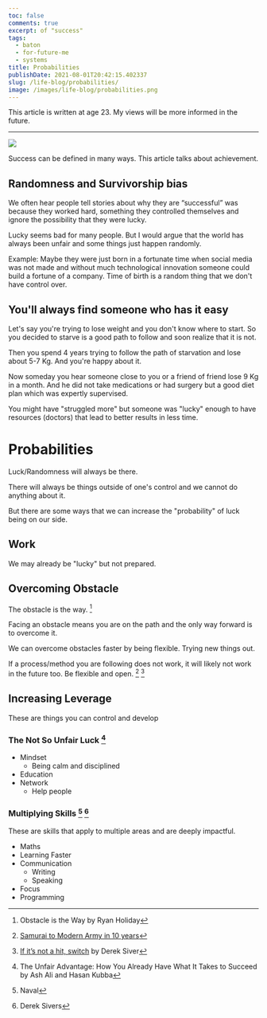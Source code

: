 ```yaml
---
toc: false
comments: true
excerpt: of "success"
tags:
  - baton
  - for-future-me
  - systems
title: Probabilities
publishDate: 2021-08-01T20:42:15.402337
slug: /life-blog/probabilities/
image: /images/life-blog/probabilities.png
---
```


This article is written at age 23. My views will be more informed in the future.

---

![](/images/life-blog/probabilities.png)

Success can be defined in many ways. This article talks about achievement.

## Randomness and Survivorship bias

We often hear people tell stories about why they are “successful” was because they worked hard, something they controlled themselves and ignore the possibility that they were lucky.

Lucky seems bad for many people. But I would argue that the world has always been unfair and some things just happen randomly.

Example: Maybe they were just born in a fortunate time when social media was not made and without much technological innovation someone could build a fortune of a company. Time of birth is a random thing that we don't have control over.

## You'll always find someone who has it easy

Let's say you're trying to lose weight and you don't know where to start. So you decided to starve is a good path to follow and soon realize that it is not.

Then you spend 4 years trying to follow the path of starvation and lose about 5-7 Kg. And you're happy about it.

Now someday you hear someone close to you or a friend of friend lose 9 Kg in a month. And he did not take medications or had surgery but a good diet plan which was expertly supervised.

You might have "struggled more" but someone was "lucky" enough to have resources (doctors) that lead to better results in less time.

# Probabilities

Luck/Randomness will always be there.

There will always be things outside of one's control and we cannot do anything about it.

But there are some ways that we can increase the "probability" of luck being on our side.

## **Work**

We may already be "lucky" but not prepared.

## **Overcoming Obstacle**

The obstacle is the way. [^1]

Facing an obstacle means you are on the path and the only way forward is to overcome it.

We can overcome obstacles faster by being flexible. Trying new things out.

If a process/method you are following does not work, it will likely not work in the future too. Be flexible and open. [^3] [^2]

## Increasing Leverage

These are things you can control and develop

### The Not So Unfair Luck [^4]

- Mindset
  - Being calm and disciplined
- Education
- Network
  - Help people

### **Multiplying Skills** [^5] [^6]

These are skills that apply to multiple areas and are deeply impactful.

- Maths
- Learning Faster
- Communication
  - Writing
  - Speaking
- Focus
- Programming

[^1]: Obstacle is the Way by Ryan Holiday
[^2]: [If it’s not a hit, switch](https://sive.rs/hitswitch) by Derek Siver
[^3]: [Samurai to Modern Army in 10 years](/life-blog/samurai/)
[^4]: The Unfair Advantage: How You Already Have What It Takes to Succeed by Ash Ali and Hasan Kubba
[^5]: Naval
[^6]: Derek Sivers
